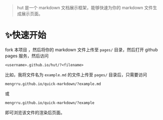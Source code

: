 <!--
title: Hi, 欢迎使用 hut
time: 2023-11-21
-->
> hut 是一个 markdown 文档展示框架，能够快速为你的 markdown 文件生成展示页面。

# ✨快速开始

fork 本项目 ，然后将你的 markdown 文件上传至 `pages/` 目录，然后打开 github pages 服务，然后访问

```
<username>.github.io/hut/?<filename>
```

比如，我将文件名为 `example.md` 的文件上传至 `pages/` 目录后，只需要访问

```
mengrru.github.io/quick-markdown/?example.md
```

或

```
mengrru.github.io/quick-markdown/?example
```

即可浏览该文件的渲染后页面。
